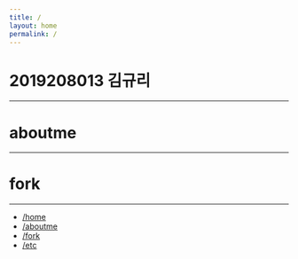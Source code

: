 ```yaml
---
title: /
layout: home
permalink: /
---
```

# 2019208013 김규리
***
# aboutme
***
# fork
***
  <div class="menu">
    <ul>
        <li><a href="{{ https://asdf130700.github.io}}">/home</a></li>
        <li><a href="/asdf130700.github.io/aboutme">/aboutme</a></li>
        <li><a href="/asdf130700.github.io/fork">/fork</a></li>
        <li><a href="/github.io/etc">/etc</a></li>
    </ul>
  </div>

